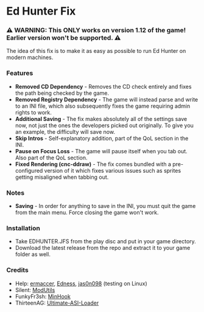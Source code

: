 # Ed Hunter Fix
### **⚠️ WARNING: This ONLY works on version 1.12 of the game! Earlier version won't be supported. ⚠️**

The idea of this fix is to make it as easy as possible to run Ed Hunter on modern machines.

### Features
- **Removed CD Dependency** - Removes the CD check entirely and fixes the path being checked by the game.
- **Removed Registry Dependency** - The game will instead parse and write to an INI file, which also subsequently fixes the game requiring admin rights to work.
- **Additional Saving** - The fix makes absolutely all of the settings save now, not just the ones the developers picked out originally. To give you an example, the difficulty will save now.
- **Skip Intros** - Self-explanatory addition, part of the QoL section in the INI.
- **Pause on Focus Loss** - The game will pause itself when you tab out. Also part of the QoL section.
- **Fixed Rendering (cnc-ddraw)** - The fix comes bundled with a pre-configured version of it which fixes various issues such as sprites getting misaligned when tabbing out.

### Notes
- **Saving** - In order for anything to save in the INI, you must quit the game from the main menu. Force closing the game won't work.

### Installation
- Take EDHUNTER.JFS from the play disc and put in your game directory.
- Download the latest release from the repo and extract it to your game folder as well.

### Credits

- Help: [ermaccer](https://github.com/ermaccer), [Edness](https://x.com/EdnessPlays), [jas0n098](https://github.com/jas0n098) (testing on Linux)
- Silent: [ModUtils](https://github.com/CookiePLMonster/ModUtils)
- FunkyFr3sh: [MinHook](https://github.com/FunkyFr3sh/cnc-ddraw)
- ThirteenAG: [Ultimate-ASI-Loader](https://github.com/ThirteenAG/Ultimate-ASI-Loader)
